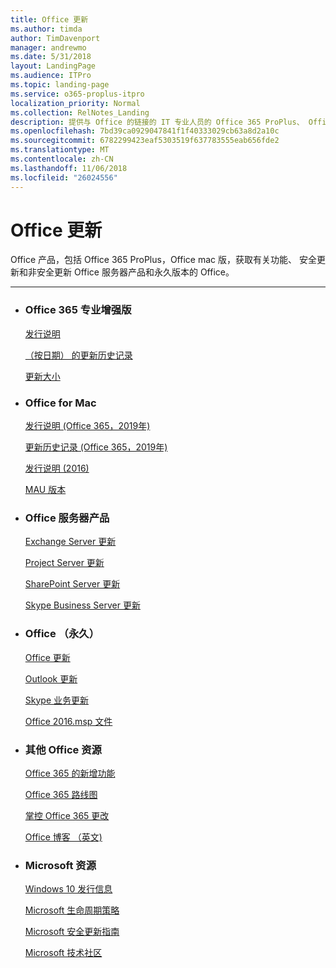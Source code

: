 ```yaml
---
title: Office 更新
ms.author: timda
author: TimDavenport
manager: andrewmo
ms.date: 5/31/2018
layout: LandingPage
ms.audience: ITPro
ms.topic: landing-page
ms.service: o365-proplus-itpro
localization_priority: Normal
ms.collection: RelNotes_Landing
description: 提供与 Office 的链接的 IT 专业人员的 Office 365 ProPlus、 Office mac 版、 永久 Office 和 Office Server 版本内容产品
ms.openlocfilehash: 7bd39ca0929047841f1f40333029cb63a8d2a10c
ms.sourcegitcommit: 6782299423eaf5303519f637783555eab656fde2
ms.translationtype: MT
ms.contentlocale: zh-CN
ms.lasthandoff: 11/06/2018
ms.locfileid: "26024556"
---
```

# <a name="office-updates"></a>Office 更新

  
Office 产品，包括 Office 365 ProPlus，Office mac 版，获取有关功能、 安全更新和非安全更新 Office 服务器产品和永久版本的 Office。
  

---

<ul class="panelContent cardsW">
    <li>
        <div class="cardSize">
            <div class="cardPadding">
                <div class="card">
                    <div class="cardText">
                        <h3>Office 365 专业增强版</h3>
                        <p><a href="release-notes-office365-proplus.md">发行说明</a></p>
                        <p><a href="update-history-office365-proplus-by-date.md">（按日期） 的更新历史记录</a></p>
                        <p><a href="download-sizes-office365-proplus-updates.md">更新大小</a></p>
                    </div>
                </div>
            </div>
        </div>
    </li>
    <li>
        <div class="cardSize">
            <div class="cardPadding">
                <div class="card">
                    <div class="cardText">
                        <h3>Office for Mac</h3>
                        <p><a href="release-notes-office-for-mac.md">发行说明 (Office 365，2019年)</a></p>
                        <p><a href="update-history-office-for-mac.md">更新历史记录 (Office 365，2019年)</a></p>
                        <p><a href="release-notes-office-2016-mac.md">发行说明 (2016)</a></p>
                        <p><a href="release-history-microsoft-autoupdate.md">MAU 版本</a></p>
                     </div>
                </div>
            </div>
        </div>
    </li>
    <li>
        <div class="cardSize">
            <div class="cardPadding">
                <div class="card">
                    <div class="cardText">
                        <h3>Office 服务器产品</h3>
                        <p><a href="https://docs.microsoft.com/Exchange/new-features/build-numbers-and-release-dates">Exchange Server 更新</a></p>
                        <p><a href="project-server-updates.md">Project Server 更新</a></p>
                        <p><a href="sharepoint-updates.md">SharePoint Server 更新</a></p>
                        <p><a href="https://docs.microsoft.com/SkypeForBusiness/sfb-server-updates">Skype Business Server 更新</a></p>
               </div>
                </div>
            </div>
        </div> 
    </li>
</ul>  


<ul class="panelContent cardsW">
    <li>
        <div class="cardSize">
            <div class="cardPadding">
                <div class="card">
                    <div class="cardText">
                        <h3>Office （永久）</h3>
                            <p><a href="office-updates-msi.md">Office 更新</a></p>
                            <p><a href="outlook-updates-msi.md">Outlook 更新</a></p>
                            <p><a href="https://docs.microsoft.com/SkypeForBusiness/sfb-client-updates">Skype 业务更新</a></p>
                            <p><a href="msp-files-office-2016.md">Office 2016.msp 文件</a></p>
                    </div>
                </div>
            </div>
        </div>
    </li>
    <li>
        <div class="cardSize">
            <div class="cardPadding">
                <div class="card">
                    <div class="cardText">
                        <h3>其他 Office 资源</h3>
                            <p><a href="https://support.office.com/article/95c8d81d-08ba-42c1-914f-bca4603e1426">Office 365 的新增功能</a></p>
                            <p><a href="https://www.microsoft.com/microsoft-365/roadmap?rtc=2&filters=O365">Office 365 路线图</a></p>
                            <p><a href="https://support.office.com/article/719f4904-cbdd-4889-a0cf-fbd7837dfecd">掌控 Office 365 更改</a></p>
                            <p><a href="https://www.microsoft.com/microsoft-365/blog/office/">Office 博客 （英文)</a></p>
                    </div>
                </div>
            </div>
        </div>
    </li>
    <li>
        <div class="cardSize">
            <div class="cardPadding">
                <div class="card">
                    <div class="cardText">
                        <h3>Microsoft 资源</h3>
                            <p><a href="https://www.microsoft.com/itpro/windows-10/release-information">Windows 10 发行信息</a></p>
                            <p><a href="https://support.microsoft.com/lifecycle">Microsoft 生命周期策略</a></p>
                            <p><a href="https://portal.msrc.microsoft.com/">Microsoft 安全更新指南</a></p>
                            <p><a href="https://techcommunity.microsoft.com/">Microsoft 技术社区</a></p>
                    </div>
                </div>
            </div>
        </div>
    </li>
</ul>  
